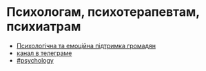 # Психологам, психотерапевтам, психиатрам

* [Психологічна та емоційна підтримка громадян](proekti/psychological-support/)
* [канал в телеграме](https://t.me/keepcalmanddontpanic)
* [\#psychology](https://discord.gg/HqSr3w)


